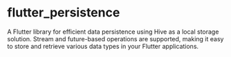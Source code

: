 # flutter_persistence
 A Flutter library for efficient data persistence using Hive as a local storage solution. Stream and future-based operations are supported, making it easy to store and retrieve various data types in your Flutter applications.
